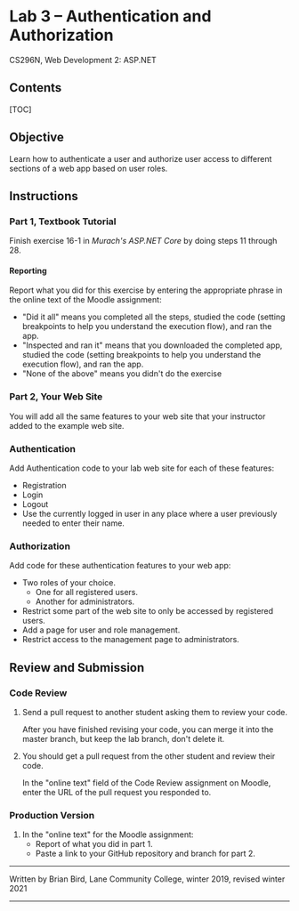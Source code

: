 # Lab 3 – Authentication and Authorization

CS296N, Web Development 2: ASP.NET

## Contents

[TOC]

## Objective

Learn how to authenticate a user and authorize user access to different sections of a web app based on user roles.

## Instructions

### Part 1, Textbook Tutorial

Finish exercise 16-1 in *Murach's ASP.NET Core* by doing steps 11 through 28.

#### Reporting

Report what you did for this exercise by entering the appropriate phrase in the online text of the Moodle assignment:

- "Did it all" means you completed all the steps, studied the code (setting breakpoints to help you understand the execution flow), and ran the app.
- "Inspected and ran it" means that you downloaded the completed app, studied the code (setting breakpoints to help you understand the execution flow), and ran the app.
- "None of the above" means you didn't do the exercise

### Part 2, Your Web Site

You will add all the same features to your web site that your instructor added to the example web site.

### Authentication

Add Authentication code to your lab web site for each of these features:

- Registration
- Login
- Logout
- Use the currently logged in user in any place where a user previously needed to enter their name.

### Authorization

Add code for these authentication features to your web app:

- Two roles of your choice.
  - One for all registered users.
  - Another for administrators.
- Restrict some part of the web site to only be accessed by registered users.
- Add a page for user and role management.
- Restrict access to the management page to administrators.

  

## Review and Submission

### Code Review

1. Send a pull request to another student asking them to review your code. 

   After you have finished revising your code, you can merge it into the master branch, but keep the lab branch, don't delete it.

2. You should get a pull request from the other student and review their code.

   In the "online text" field of the Code Review assignment on Moodle, enter the URL of the pull request you responded to.

### Production Version

1.  In the "online text" for the Moodle assignment:
    - Report of what you did in part 1.
    - Paste a link to your GitHub repository and branch for part 2.



------

Written by Brian Bird, Lane Community College, winter 2019, revised winter 2021

------

